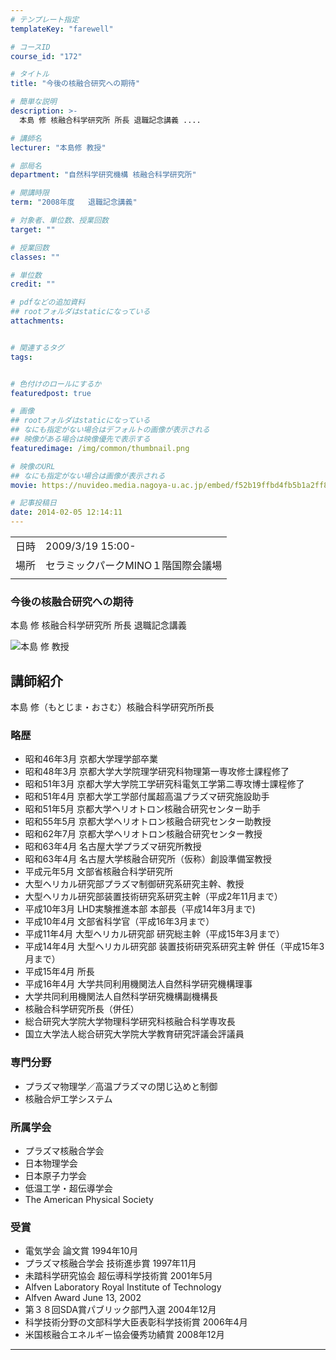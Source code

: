 ```yaml
---
# テンプレート指定
templateKey: "farewell"

# コースID
course_id: "172"

# タイトル
title: "今後の核融合研究への期待"

# 簡単な説明
description: >-
  本島 修 核融合科学研究所 所長 退職記念講義 ....

# 講師名
lecturer: "本島修 教授"

# 部局名
department: "自然科学研究機構 核融合科学研究所"

# 開講時限
term: "2008年度	退職記念講義"

# 対象者、単位数、授業回数
target: ""

# 授業回数
classes: ""

# 単位数
credit: ""

# pdfなどの追加資料
## rootフォルダはstaticになっている
attachments:


# 関連するタグ
tags:


# 色付けのロールにするか
featuredpost: true

# 画像
## rootフォルダはstaticになっている
## なにも指定がない場合はデフォルトの画像が表示される
## 映像がある場合は映像優先で表示する
featuredimage: /img/common/thumbnail.png

# 映像のURL
## なにも指定がない場合は画像が表示される
movie: https://nuvideo.media.nagoya-u.ac.jp/embed/f52b19ffbd4fb5b1a2ff83ef724b9db25b2379d0

# 記事投稿日
date: 2014-02-05 12:14:11
---
```


|   |   |
|---|---|
| 日時 | 2009/3/19  15:00- |
| 場所 | セラミックパークMINO１階国際会議場 |
|   |   |


### 今後の核融合研究への期待

本島 修 核融合科学研究所 所長 退職記念講義



![本島 修 教授](https://ocw.nagoya-u.jp/files/172/motojima_face.jpg) 
## 講師紹介

本島 修（もとじま・おさむ）核融合科学研究所所長

### 略歴

* 昭和46年3月 京都大学理学部卒業
* 昭和48年3月 京都大学大学院理学研究科物理第一専攻修士課程修了
* 昭和51年3月 京都大学大学院工学研究科電気工学第二専攻博士課程修了
* 昭和51年4月 京都大学工学部付属超高温プラズマ研究施設助手
* 昭和51年5月 京都大学ヘリオトロン核融合研究センター助手
* 昭和55年5月 京都大学ヘリオトロン核融合研究センター助教授
* 昭和62年7月 京都大学ヘリオトロン核融合研究センター教授
* 昭和63年4月 名古屋大学プラズマ研究所教授
* 昭和63年4月 名古屋大学核融合研究所（仮称）創設準備室教授
* 平成元年5月 文部省核融合科学研究所
* 大型ヘリカル研究部プラズマ制御研究系研究主幹、教授
* 大型ヘリカル研究部装置技術研究系研究主幹（平成2年11月まで）
* 平成10年3月 LHD実験推進本部 本部長（平成14年3月まで)
* 平成10年4月 文部省科学官（平成16年3月まで）
* 平成11年4月 大型ヘリカル研究部 研究総主幹（平成15年3月まで）
* 平成14年4月 大型ヘリカル研究部 装置技術研究系研究主幹 併任（平成15年3月まで）
* 平成15年4月 所長
* 平成16年4月 大学共同利用機関法人自然科学研究機構理事
* 大学共同利用機関法人自然科学研究機構副機構長
* 核融合科学研究所長（併任）
* 総合研究大学院大学物理科学研究科核融合科学専攻長
* 国立大学法人総合研究大学院大学教育研究評議会評議員

### 専門分野

* プラズマ物理学／高温プラズマの閉じ込めと制御
* 核融合炉工学システム

### 所属学会

* プラズマ核融合学会
* 日本物理学会
* 日本原子力学会
* 低温工学・超伝導学会
* The American Physical Society

### 受賞

* 電気学会 論文賞 1994年10月
* プラズマ核融合学会 技術進歩賞 1997年11月
* 未踏科学研究協会 超伝導科学技術賞 2001年5月
* Alfven Laboratory Royal Institute of Technology
* Alfven Award June 13, 2002
* 第３８回SDA賞パブリック部門入選 2004年12月
* 科学技術分野の文部科学大臣表彰科学技術賞 2006年4月
* 米国核融合エネルギー協会優秀功績賞 2008年12月



-----